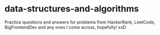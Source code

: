 # data-structures-and-algorithms
Practice questions and answers for problems from HackerRank, LeetCode, BigFrontendDev and any ones I come across, hopefully! xxD
